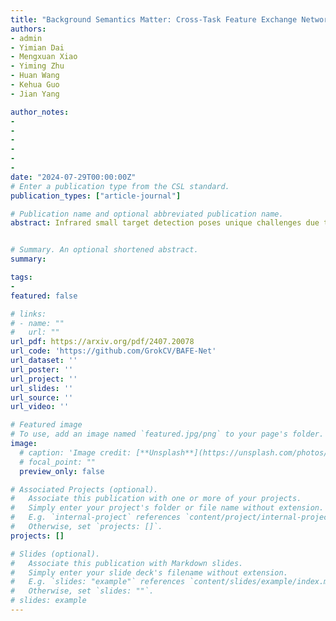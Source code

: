 ```yaml
---
title: "Background Semantics Matter: Cross-Task Feature Exchange Network for Clustered Infrared Small Target Detection With Sky-Annotated Dataset"
authors:
- admin
- Yimian Dai
- Mengxuan Xiao
- Yiming Zhu
- Huan Wang
- Kehua Guo
- Jian Yang

author_notes:
- 
- 
- 
- 
- 
- 
date: "2024-07-29T00:00:00Z"
# Enter a publication type from the CSL standard.
publication_types: ["article-journal"]

# Publication name and optional abbreviated publication name.
abstract: Infrared small target detection poses unique challenges due to the scarcity of intrinsic target features and the abundance of similar background distractors. We argue that background semantics play a pivotal role in distinguishing visually similar objects for this task. To address this, we introduce a new task -- clustered infrared small target detection, and present DenseSIRST, a novel benchmark dataset that provides per-pixel semantic annotations for background regions, enabling the transition from sparse to dense target detection. Leveraging this dataset, we propose the Background-Aware Feature Exchange Network (BAFE-Net), which transforms the detection paradigm from a single task focused on the foreground to a multi-task architecture that jointly performs target detection and background semantic segmentation. BAFE-Net introduces a cross-task feature hard-exchange mechanism to embed target and background semantics between the two tasks. Furthermore, we propose the Background-Aware Gaussian Copy-Paste (BAG-CP) method, which selectively pastes small targets into sky regions during training, avoiding the creation of false alarm targets in complex non-sky backgrounds. Extensive experiments validate the effectiveness of BAG-CP and BAFE-Net in improving target detection accuracy while reducing false alarms. The DenseSIRST dataset, code, and trained models are available at https://github.com/GrokCV/BAFE-Net.


# Summary. An optional shortened abstract.
summary: 

tags:
- 
featured: false

# links:
# - name: ""
#   url: ""
url_pdf: https://arxiv.org/pdf/2407.20078
url_code: 'https://github.com/GrokCV/BAFE-Net'
url_dataset: ''
url_poster: ''
url_project: ''
url_slides: ''
url_source: ''
url_video: ''

# Featured image
# To use, add an image named `featured.jpg/png` to your page's folder. 
image:
  # caption: 'Image credit: [**Unsplash**](https://unsplash.com/photos/jdD8gXaTZsc)'
  # focal_point: ""
  preview_only: false

# Associated Projects (optional).
#   Associate this publication with one or more of your projects.
#   Simply enter your project's folder or file name without extension.
#   E.g. `internal-project` references `content/project/internal-project/index.md`.
#   Otherwise, set `projects: []`.
projects: []

# Slides (optional).
#   Associate this publication with Markdown slides.
#   Simply enter your slide deck's filename without extension.
#   E.g. `slides: "example"` references `content/slides/example/index.md`.
#   Otherwise, set `slides: ""`.
# slides: example
---
```

